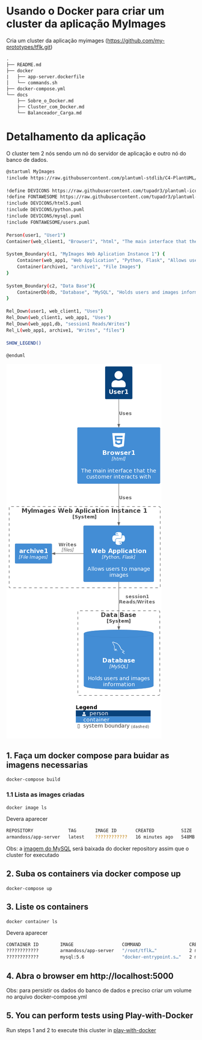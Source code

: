 # Usando o Docker para criar um cluster da aplicação MyImages

Cria um cluster da aplicação myimages (https://github.com/my-prototypes/tflk.git)

```shell
.
├── README.md
├── docker
|	├── app-server.dockerfile
│	└── commands.sh
├── docker-compose.yml
└── docs
    ├── Sobre_o_Docker.md
    ├── Cluster_com_Docker.md
    └── Balanceador_Carga.md
```

# Detalhamento da aplicação

O cluster tem 2 nós sendo um nó do servidor de aplicação e outro nó do banco de dados. 

```bash
@startuml MyImages
!include https://raw.githubusercontent.com/plantuml-stdlib/C4-PlantUML/master/C4_Container.puml

!define DEVICONS https://raw.githubusercontent.com/tupadr3/plantuml-icon-font-sprites/master/devicons
!define FONTAWESOME https://raw.githubusercontent.com/tupadr3/plantuml-icon-font-sprites/master/font-awesome-5
!include DEVICONS/html5.puml
!include DEVICONS/python.puml
!include DEVICONS/mysql.puml
!include FONTAWESOME/users.puml

Person(user1, "User1")
Container(web_client1, "Browser1", "html", "The main interface that the customer interacts with", $sprite="html5") 

System_Boundary(c1, "MyImages Web Aplication Instance 1") {    
    Container(web_app1, "Web Application", "Python, Flask", "Allows users to manage images", $sprite="python")    
    Container(archive1, "archive1", "File Images")
}

System_Boundary(c2, "Data Base"){
    ContainerDb(db, "Database", "MySQL", "Holds users and images information", $sprite="mysql")
}

Rel_Down(user1, web_client1, "Uses")
Rel_Down(web_client1, web_app1, "Uses")
Rel_Down(web_app1,db, "session1 Reads/Writes")
Rel_L(web_app1, archive1, "Writes", "files")

SHOW_LEGEND()

@enduml
```

![Cluster básico MyImage](https://github.com/my-prototypes/cluster-myimages/blob/main/docs/myimage_cluster_basico.png "Diagrama Cluster Básico do MyImage")

## 1. Faça um docker compose para buidar as imagens necessarias

```shell
docker-compose build
```

### 1.1 Lista as images criadas

```shell
docker image ls
```
Devera aparecer
```bash
REPOSITORY             TAG       IMAGE ID       CREATED          SIZE
armandoss/app-server   latest    ????????????   16 minutes ago   548MB
```
Obs: a [imagem do MySQL](https://hub.docker.com/_/mysql) será baixada do docker repository assim que o cluster for executado

## 2. Suba os containers via docker compose up

```shell
docker-compose up
```

## 3. Liste os containers

```shell
docker container ls 
```
Devera aparecer
```bash
CONTAINER ID        IMAGE                  COMMAND                  CREATED             STATUS              PORTS                    NAMES
????????????        armandoss/app-server   "/root/tflk…"            2 minutes ago       Up About a minute   0.0.0.0:5000->5000/tcp   app-server-1
????????????        mysql:5.6              "docker-entrypoint.s…"   2 minutes ago       Up About a minute   0.0.0.0:3306->3306/tcp   compose_mydb_1
```

## 4. Abra o browser em http://localhost:5000

Obs: para persistir os dados do banco de dados e preciso criar um volume no arquivo docker-compose.yml

## 5. You can perform tests using Play-with-Docker

Run steps 1 and 2 to execute this cluster in [play-with-docker](https://labs.play-with-docker.com)
